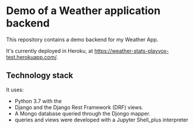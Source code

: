 # Demo of a Weather application backend

This repository contains a demo backend for my Weather App.

It's currently deployed in Heroku, at https://weather-stats-playvox-test.herokuapp.com/.

## Technology stack

It uses:

- Python 3.7 with the 
- Django and the Django Rest Framework (DRF) views.
- A Mongo database queried through the Djongo mapper.
- queries and views were developed with a Jupyter Shell_plus interpreter
